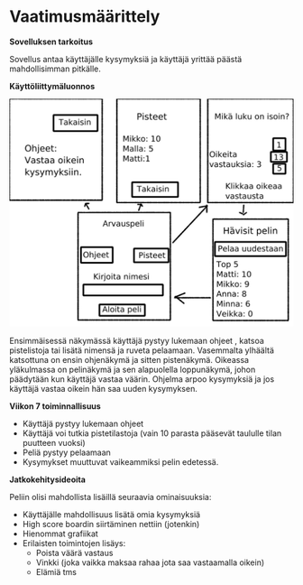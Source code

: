 # Vaatimusmäärittely
**Sovelluksen tarkoitus**

Sovellus antaa käyttäjälle kysymyksiä ja käyttäjä yrittää päästä mahdollisimman pitkälle.


**Käyttöliittymäluonnos**

![alt text](https://github.com/hveikka/ot-harjoitustyo/blob/master/ArvausPeli/dokumentointi/liittymaluonnos2.jpg)

Ensimmäisessä näkymässä käyttäjä pystyy lukemaan ohjeet , katsoa pistelistoja tai lisätä nimensä ja ruveta pelaamaan. Vasemmalta ylhäältä katsottuna on ensin ohjenäkymä ja sitten pistenäkymä. Oikeassa yläkulmassa on pelinäkymä ja sen alapuolella loppunäkymä, johon päädytään kun käyttäjä vastaa väärin. Ohjelma arpoo kysymyksiä ja jos käyttäjä vastaa oikein hän saa uuden kysymyksen. 

**Viikon 7 toiminnallisuus**

* Käyttäjä pystyy lukemaan ohjeet
* Käyttäjä voi tutkia pistetilastoja (vain 10 parasta pääsevät taululle tilan puutteen vuoksi)
* Peliä pystyy pelaamaan
* Kysymykset muuttuvat vaikeammiksi pelin edetessä.



**Jatkokehitysideoita**



Peliin olisi mahdollista lisäillä seuraavia ominaisuuksia:

* Käyttäjälle mahdollisuus lisätä omia kysymyksiä
* High score boardin siirtäminen nettiin (jotenkin)
* Hienommat grafiikat
* Erilaisten toimintojen lisäys:
   * Poista väärä vastaus
   * Vinkki (joka vaikka maksaa rahaa jota saa vastaamalla oikein)
   * Elämiä tms
